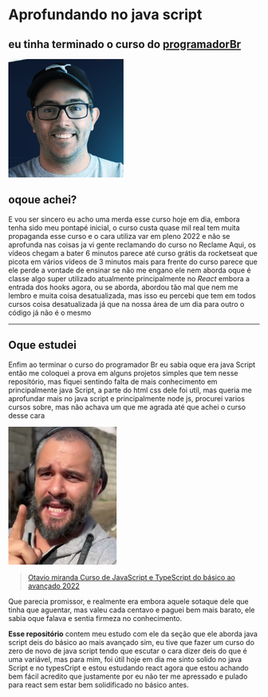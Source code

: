 # Aprofundando no java script

## eu tinha terminado o curso do [programadorBr](https://programadorbr.com/)

![ProgramadorBr](ProgramadorBr.png)

## oqoue achei?

E vou ser sincero eu acho uma merda esse curso hoje em dia, embora tenha sido meu pontapé inicial, o curso custa quase mil real tem muita propaganda esse curso e o cara utiliza var em pleno 2022 e não se aprofunda nas coisas ja vi gente reclamando do curso no Reclame Aqui, os vídeos chegam a bater 6 minutos parece até curso grátis da rocketseat que picota em vários vídeos de 3 minutos mais para frente do curso parece que ele perde a vontade de ensinar se não me engano ele nem aborda oque é classe algo super utilizado atualmente principalmente no *React* embora a entrada dos hooks agora, ou se aborda, abordou tão mal que nem me lembro e muita coisa desatualizada, mas isso eu percebi que tem em todos cursos coisa desatualizada já que na nossa área de um dia para outro o código já não é o mesmo

---

## Oque estudei

Enfim ao terminar o curso do programador Br eu sabia oque era java Script então me coloquei a prova em alguns projetos simples que tem nesse repositório, mas fiquei sentindo falta de mais conhecimento em principalmente java Script, a parte do html css dele foi util, mas queria me aprofundar mais no java script e principalmente node js, procurei varios cursos sobre, mas não achava um que me agrada até que achei o curso desse cara

![](OtavioMiranda.png)
>[Otavio miranda Curso de JavaScript e TypeScript do básico ao avançado 2022](https://www.udemy.com/course/curso-de-javascript-moderno-do-basico-ao-avancado/)

Que parecia promissor, e realmente era embora aquele sotaque dele que tinha que aguentar, mas valeu cada centavo e paguei bem mais barato, ele sabia oque falava e sentia firmeza no conhecimento.

 **Esse repositório** contem meu estudo com ele da seção que ele aborda java script deis do básico ao mais avançado sim, eu tive que fazer um curso do zero de novo de java script tendo que escutar o cara dizer deis do que é uma variável, mas para mim, foi útil hoje em dia me sinto solido no java Script e no typesCript e estou estudando react agora que estou achando bem fácil acredito que justamente por eu não ter me apressado e pulado para react sem estar bem solidificado no básico antes.
